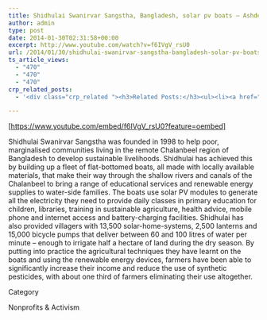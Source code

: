 ```yaml
---
title: Shidhulai Swanirvar Sangstha, Bangladesh, solar pv boats – Ashden Award winner
author: admin
type: post
date: 2014-01-30T02:31:58+00:00
excerpt: http://www.youtube.com/watch?v=f6IVgV_rsU0
url: /2014/01/30/shidhulai-swanirvar-sangstha-bangladesh-solar-pv-boats-ashden-award-winner-2/
ts_article_views:
  - "470"
  - "470"
  - "470"
crp_related_posts:
  - '<div class="crp_related "><h3>Related Posts:</h3><ul><li><a href="https://scdhub.org/2017/12/25/wastewater-treatment-and-biosolids-management/"    ><img src="https://scdhub.org/wp-content/uploads/2017/12/wastewater-treatment-and-biosoli-150x150.jpg" alt="Wastewater treatment and Biosolids management" title="Wastewater treatment and Biosolids management" width="150" height="150" class="crp_thumb crp_featured" /><span class="crp_title">Wastewater treatment and Biosolids management</span></a></li><li><a href="https://scdhub.org/2018/01/06/household-and-neighborhood-sanitation-infrastructures-excreta-wastewater-disposal-in-developing-countries/"    ><img src="https://scdhub.org/wp-content/plugins/contextual-related-posts/default.png" alt="Household and neighborhood Sanitation Infrastructures: Excreta, wastewater disposal in developing countries" title="Household and neighborhood Sanitation Infrastructures: Excreta, wastewater disposal in developing countries" width="150" height="150" class="crp_thumb crp_default" /><span class="crp_title">Household and neighborhood Sanitation&hellip;</span></a></li><li><a href="https://scdhub.org/2017/12/29/walking-in-sabinas-shoes-world-vision/"    ><img src="https://scdhub.org/wp-content/uploads/2017/12/walking-in-sabinas-shoes-world-v-150x150.jpg" alt="Walking in Sabinas Shoes &#8211; World Vision" title="Walking in Sabinas Shoes &#8211; World Vision" width="150" height="150" class="crp_thumb crp_featured" /><span class="crp_title">Walking in Sabinas Shoes &#8211; World Vision</span></a></li><li><a href="https://scdhub.org/2018/01/06/sanitation-in-emergencies/"    ><img src="https://scdhub.org/wp-content/plugins/contextual-related-posts/default.png" alt="Sanitation in Emergencies" title="Sanitation in Emergencies" width="150" height="150" class="crp_thumb crp_default" /><span class="crp_title">Sanitation in Emergencies</span></a></li><li><a href="https://scdhub.org/founding-board/"    ><img src="https://scdhub.org/wp-content/uploads/2017/04/Screen-Shot-2017-08-14-at-11.39.28-AM-150x150.png" alt="Founding Board" title="Founding Board" width="150" height="150" class="crp_thumb crp_correctfirst" /><span class="crp_title">Founding Board</span></a></li><li><a href="https://scdhub.org/2017/07/28/8006/"    ><img src="https://scdhub.org/wp-content/uploads/2017/07/hqdefault-150x150.jpg" alt="Music" title="Music" width="150" height="150" class="crp_thumb crp_featured" /><span class="crp_title">Music</span></a></li></ul><div class="crp_clear"></div></div>'

---
```

[https://www.youtube.com/embed/f6IVgV_rsU0?feature=oembed]

Shidhulai Swanirvar Sangstha was founded in 1998 to help poor, marginalised communities living in the remote Chalanbeel region of Bangladesh to develop sustainable livelihoods. Shidhulai has achieved this by building up a fleet of flat-bottomed boats, all made with locally available materials, that make their way through the shallow rivers and canals of the Chalanbeel to bring a range of educational services and renewable energy supplies to water-side families. The boats use solar PV modules to generate all the electricity they need to provide daily classes in primary education for children, libraries, training in sustainable agriculture, health advice, mobile phone and internet access and battery-charging facilities. Shidhulai has also provided villagers with 13,500 solar-home-systems, 2,500 lanterns and 15,000 bicycle pumps that deliver between 60 and 100 litres of water per minute &#8211; enough to irrigate half a hectare of land during the dry season. By putting into practice the agricultural techniques they have learnt on the boats and using the renewable energy devices, farmers have been able to significantly increase their income and reduce the use of synthetic pesticides, with about one third of farmers eliminating their use altogether.
  
Category
  
Nonprofits & Activism